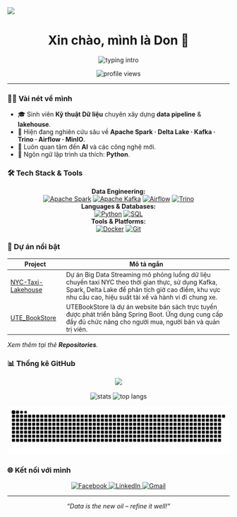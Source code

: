 <img src="https://capsule-render.vercel.app/api?type=wave&color=auto&height=280&section=header&text=CongDon1207&fontSize=90&animation=fadeIn&fontAlignY=38&desc=Data%20Engineering%20Student&descAlignY=51&descAlign=62" />

<h1 align="center">Xin chào, mình là Don&nbsp;👋</h1>

<p align="center">
  <img src="https://readme-typing-svg.herokuapp.com?font=Fira+Code&size=28&pause=1000&center=true&vCenter=true&width=460&lines=Data+Engineering+Student;Big+Data+Enthusiast;Open+Source+Learner" alt="typing intro" />
</p>

<p align="center">
    <img src="https://komarev.com/ghpvc/?username=CongDon1207&label=Profile%20views&color=0e75b6&style=flat" alt="profile views" />
</p>

---

### 🧑‍💻 Vài nét về mình

- 🎓 Sinh viên **Kỹ thuật Dữ liệu** chuyên xây dựng **data pipeline** & **lakehouse**.
- 🔭 Hiện đang nghiên cứu sâu về **Apache Spark · Delta Lake · Kafka · Trino · Airflow · MinIO**.
- 🌱 Luôn quan tâm đến **AI** và các công nghệ mới.
- 📝 Ngôn ngữ lập trình ưa thích: **Python**.

### 🛠️ Tech Stack & Tools

<p align="center">
  <strong>Data Engineering:</strong><br>
  <a href="https://spark.apache.org/" target="_blank" rel="noreferrer"><img src="https://img.shields.io/badge/Apache%20Spark-E25A1C?style=for-the-badge&logo=apachespark&logoColor=white" alt="Apache Spark"></a>
  <a href="https://kafka.apache.org/" target="_blank" rel="noreferrer"><img src="https://img.shields.io/badge/Apache%20Kafka-231F20?style=for-the-badge&logo=apachekafka&logoColor=white" alt="Apache Kafka"></a>
  <a href="https://airflow.apache.org/" target="_blank" rel="noreferrer"><img src="https://img.shields.io/badge/Apache%20Airflow-017CEE?style=for-the-badge&logo=apacheairflow&logoColor=white" alt="Airflow"></a>
  <a href="https://trino.io/" target="_blank" rel="noreferrer"><img src="https://img.shields.io/badge/Trino-3178C6?style=for-the-badge&logo=trino&logoColor=white" alt="Trino"></a>
  <br>
  <strong>Languages & Databases:</strong><br>
  <a href="https://www.python.org" target="_blank" rel="noreferrer"><img src="https://img.shields.io/badge/Python-3776AB?style=for-the-badge&logo=python&logoColor=white" alt="Python"></a>
  <a href="https://www.mysql.com/" target="_blank" rel="noreferrer"><img src="https://img.shields.io/badge/SQL-4479A1?style=for-the-badge&logo=mysql&logoColor=white" alt="SQL"></a>
  <br>
  <strong>Tools & Platforms:</strong><br>
  <a href="https://www.docker.com/" target="_blank" rel="noreferrer"><img src="https://img.shields.io/badge/Docker-2496ED?style=for-the-badge&logo=docker&logoColor=white" alt="Docker"></a>
  <a href="https://git-scm.com/" target="_blank" rel="noreferrer"><img src="https://img.shields.io/badge/Git-F05032?style=for-the-badge&logo=git&logoColor=white" alt="Git"></a>
</p>

### 📂 Dự án nổi bật

| Project | Mô tả ngắn |
|---------|-----------|
| [NYC-Taxi-Lakehouse](https://github.com/CongDon1207/NYC-Taxi-Lakehouse) | Dự án Big Data Streaming mô phỏng luồng dữ liệu chuyến taxi NYC theo thời gian thực, sử dụng Kafka, Spark, Delta Lake để phân tích giờ cao điểm, khu vực nhu cầu cao, hiệu suất tài xế và hành vi đi chung xe. |
| [UTE_BookStore](https://github.com/CongDon1207/UTE_BookStore) | UTEBookStore là dự án website bán sách trực tuyến được phát triển bằng Spring Boot. Ứng dụng cung cấp đầy đủ chức năng cho người mua, người bán và quản trị viên. |

_Xem thêm tại thẻ **Repositories**._

### 📊 Thống kê GitHub

<p align="center">
  <a href="https://github.com/ryo-ma/github-profile-trophy">
    <img src="https://github-profile-trophy.vercel.app/?username=CongDon1207&theme=tokyonight&column=7" />
  </a>
</p>

<p align="center">
  <img src="https://github-readme-stats.vercel.app/api?username=CongDon1207&show_icons=true&theme=tokyonight" alt="stats" />
  <img src="https://github-readme-stats.vercel.app/api/top-langs/?username=CongDon1207&layout=compact&theme=tokyonight" alt="top langs" />
</p>

<p align="center">
  <img src="https://github.com/CongDon1207/CongDon1207/blob/output/github-contribution-grid-snake.svg" alt="snake" />
</p>

### 🌐 Kết nối với mình

<p align="center">
  <a href="https://www.facebook.com/don1207" target="_blank">
    <img src="https://img.shields.io/badge/Facebook-1877F2?style=for-the-badge&logo=facebook&logoColor=white" alt="Facebook">
  </a>
  <a href="https://linkedin.com/in/your-profile" target="_blank">
    <img src="https://img.shields.io/badge/LinkedIn-0A66C2?style=for-the-badge&logo=linkedin&logoColor=white" alt="LinkedIn">
  </a>
  <a href="mailto:your.email@example.com">
    <img src="https://img.shields.io/badge/Gmail-D14836?style=for-the-badge&logo=gmail&logoColor=white" alt="Gmail">
  </a>
</p>

---

<p align="center"><em>“Data is the new oil – refine it well!”</em></p>